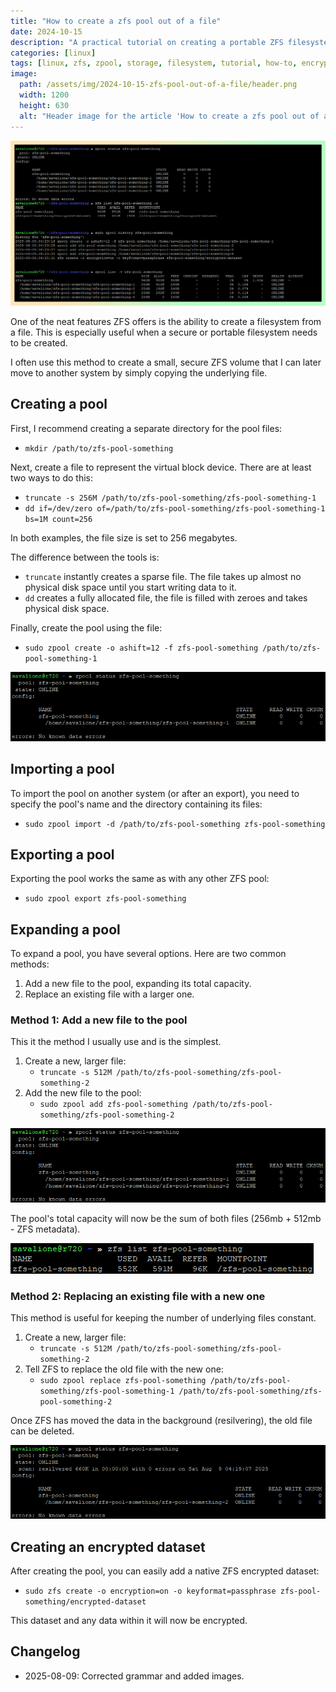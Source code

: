 ```yaml
---
title: "How to create a zfs pool out of a file"
date: 2024-10-15
description: "A practical tutorial on creating a portable ZFS filesystem from a file on Linux or BSD"
categories: [linux]
tags: [linux, zfs, zpool, storage, filesystem, tutorial, how-to, encryption, portable storage, command line]
image:
  path: /assets/img/2024-10-15-zfs-pool-out-of-a-file/header.png
  width: 1200
  height: 630
  alt: "Header image for the article 'How to create a zfs pool out of a file'"
---
```


![Header image for the article 'How to create a zfs pool out of a file'](/assets/img/2024-10-15-zfs-pool-out-of-a-file/header.png "Header image for the article 'How to create a zfs pool out of a file'")

One of the neat features ZFS offers is the ability to create a filesystem from a file.
This is especially useful when a secure or portable filesystem needs to be created.

I often use this method to create a small, secure ZFS volume that I can later move to another system by simply copying the underlying file.

## Creating a pool
First, I recommend creating a separate directory for the pool files:
* `mkdir /path/to/zfs-pool-something`

Next, create a file to represent the virtual block device.
There are at least two ways to do this:
* `truncate -s 256M /path/to/zfs-pool-something/zfs-pool-something-1`
* `dd if=/dev/zero of=/path/to/zfs-pool-something/zfs-pool-something-1 bs=1M count=256`

In both examples, the file size is set to 256 megabytes.

The difference between the tools is:
* `truncate` instantly creates a sparse file. The file takes up almost no physical disk space until you start writing data to it.
* `dd` creates a fully allocated file, the file is filled with zeroes and takes physical disk space.

Finally, create the pool using the file:
* `sudo zpool create -o ashift=12 -f zfs-pool-something /path/to/zfs-pool-something-1`

![Output of the 'zpool status' command showing the new pool is online.](/assets/img/2024-10-15-zfs-pool-out-of-a-file/zpool.png "Checking the new pool's status")

## Importing a pool
To import the pool on another system (or after an export), you need to specify the pool's name and the directory containing its files:
* `sudo zpool import -d /path/to/zfs-pool-something zfs-pool-something`

## Exporting a pool
Exporting the pool works the same as with any other ZFS pool:
* `sudo zpool export zfs-pool-something`

## Expanding a pool
To expand a pool, you have several options.
Here are two common methods:
1. Add a new file to the pool, expanding its total capacity.
2. Replace an existing file with a larger one.

### Method 1: Add a new file to the pool
This it the method I usually use and is the simplest.

1. Create a new, larger file:
    * `truncate -s 512M /path/to/zfs-pool-something/zfs-pool-something-2`
2. Add the new file to the pool:
    * `sudo zpool add zfs-pool-something /path/to/zfs-pool-something/zfs-pool-something-2`

![The 'zpool status' output now shows two files in the pool.](/assets/img/2024-10-15-zfs-pool-out-of-a-file/zpool-new-file.png "Pool status after adding a new file")

The pool's total capacity will now be the sum of both files (256mb + 512mb - ZFS metadata).

!['zfs list' output showing the increased total capacity of the pool.](/assets/img/2024-10-15-zfs-pool-out-of-a-file/zfs-list-new-file.png "Confirming the new pool size with 'zfs list'")

### Method 2: Replacing an existing file with a new one
This method is useful for keeping the number of underlying files constant.

1. Create a new, larger file:
    * `truncate -s 512M /path/to/zfs-pool-something/zfs-pool-something-2`
2. Tell ZFS to replace the old file with the new one:
    * `sudo zpool replace zfs-pool-something /path/to/zfs-pool-something/zfs-pool-something-1 /path/to/zfs-pool-something/zfs-pool-something-2`

Once ZFS has moved the data in the background (resilvering), the old file can be deleted.

!['zpool status' output after replacing an old file with a new, larger one.](/assets/img/2024-10-15-zfs-pool-out-of-a-file/zpool-replace.png "Pool status after a file replacement")

## Creating an encrypted dataset
After creating the pool, you can easily add a native ZFS encrypted dataset:
* `sudo zfs create -o encryption=on -o keyformat=passphrase zfs-pool-something/encrypted-dataset`

This dataset and any data within it will now be encrypted.

## Changelog
* 2025-08-09: Corrected grammar and added images.
